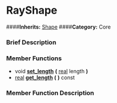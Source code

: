 #  RayShape  
####**Inherits:** [Shape](class_shape)
####**Category:** Core

###  Brief Description  


###  Member Functions 
  * void  **[set&#95;length](#set_length)**  **(** [real](class_real) length  **)**
  * [real](class_real)  **[get&#95;length](#get_length)**  **(** **)** const

###  Member Function Description  
